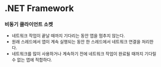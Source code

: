 # .NET Framework 

### 비동기 클라이언트 소켓
- 네트워크 작업이 끝날 때까지 기다리는 동안 앱을 멈추지 않는다.  
- 원래 스레드에서 앱이 계속 실행되는 동안 한 스레드에서 네트워크 연결을 처리한다.  
- 네트워크를 많이 사용하거나 계속하기 전에 네트워크 작업이 완료될 때까지 기다릴 수 없는 앱에 적합하다.  
